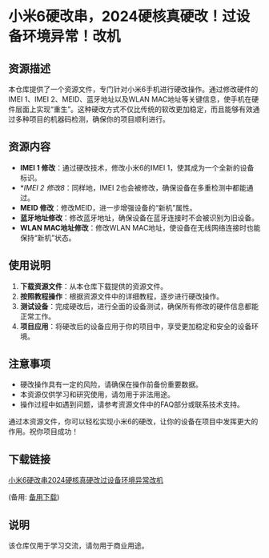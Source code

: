 # 小米6硬改串，2024硬核真硬改！过设备环境异常！改机

## 资源描述

本仓库提供了一个资源文件，专门针对小米6手机进行硬改操作。通过修改硬件的IMEI 1、IMEI 2、MEID、蓝牙地址以及WLAN MAC地址等关键信息，使手机在硬件层面上实现“重生”。这种硬改方式不仅比传统的软改更加稳定，而且能够有效通过多种项目的机器码检测，确保你的项目顺利进行。

## 资源内容

- **IMEI 1 修改**：通过硬改技术，修改小米6的IMEI 1，使其成为一个全新的设备标识。
- **IMEI 2 修改8*：同样地，IMEI 2也会被修改，确保设备在多重检测中都能通过。
- **MEID 修改**：修改MEID，进一步增强设备的“新机”属性。
- **蓝牙地址修改**：修改蓝牙地址，确保设备在蓝牙连接时不会被识别为旧设备。
- **WLAN MAC地址修改**：修改WLAN MAC地址，使设备在无线网络连接时也能保持“新机”状态。

## 使用说明

1. **下载资源文件**：从本仓库下载提供的资源文件。
2. **按照教程操作**：根据资源文件中的详细教程，逐步进行硬改操作。
3. **测试设备**：完成硬改后，进行全面的设备测试，确保所有修改的硬件信息都能正常工作。
4. **项目应用**：将硬改后的设备应用于你的项目中，享受更加稳定和安全的设备环境。

## 注意事项

- 硬改操作具有一定的风险，请确保在操作前备份重要数据。
- 本资源仅供学习和研究使用，请勿用于非法用途。
- 操作过程中如遇到问题，请参考资源文件中的FAQ部分或联系技术支持。

通过本资源文件，你可以轻松实现小米6的硬改，让你的设备在项目中发挥更大的作用。祝你项目成功！

## 下载链接
[小米6硬改串2024硬核真硬改过设备环境异常改机](https://pan.quark.cn/s/378cfbfba6db) 

(备用: [备用下载](https://pan.baidu.com/s/18lnfTvV4jxpEwvBdWykopQ?pwd=1234))

## 说明

该仓库仅用于学习交流，请勿用于商业用途。
